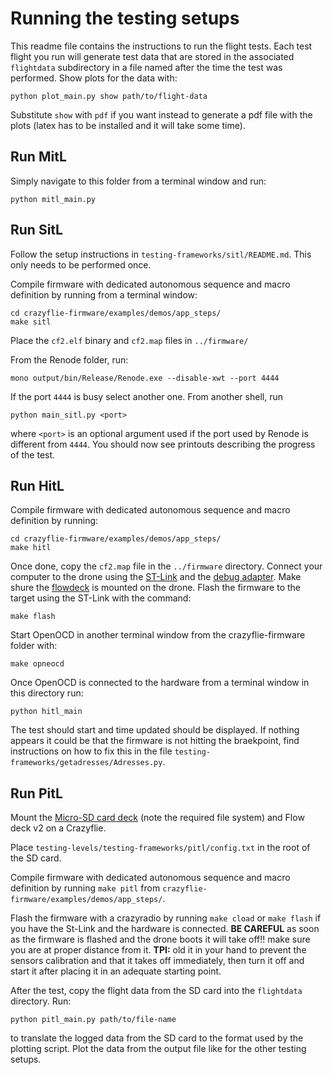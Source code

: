 # Running the testing setups

This readme file contains the instructions to run the flight tests.
Each test flight you run will generate test data that are stored in the associated `flightdata` subdirectory in a file named after the time the test was performed.
Show plots for the data with:

```console
python plot_main.py show path/to/flight-data
```

Substitute `show` with `pdf` if you want instead to generate a pdf file with the plots (latex has to be installed and it will take some time).

## Run MitL

Simply navigate to this folder from a terminal window and run:

```console
python mitl_main.py
```

## Run SitL
Follow the setup instructions in `testing-frameworks/sitl/README.md`. This only needs to be performed once.

Compile firmware with dedicated autonomous sequence and macro definition by running from a terminal window:
```console
cd crazyflie-firmware/examples/demos/app_steps/
make sitl
```

Place the `cf2.elf` binary and `cf2.map` files in `../firmware/`

From the Renode folder, run: 
```console
mono output/bin/Release/Renode.exe --disable-xwt --port 4444
```
If the port `4444` is busy select another one.
From another shell, run
```console
python main_sitl.py <port>
```
where `<port>` is an optional argument used if the port used by Renode is different from `4444`.
You should now see printouts describing the  progress of the test.

## Run HitL

Compile firmware with dedicated autonomous sequence and macro definition by running:
```console
cd crazyflie-firmware/examples/demos/app_steps/
make hitl
```

Once done, copy the `cf2.map` file in the `../firmware` directory.
Connect your computer to the drone using the [ST-Link](https://www.st.com/en/development-tools/st-link-v2.html) and the [debug adapter](https://store.bitcraze.io/products/debug-adapter).
Make shure the [flowdeck](https://store.bitcraze.io/products/flow-deck-v2) is mounted on the drone.
Flash the firmware to the target using the ST-Link with the command:

```console
make flash
```

Start OpenOCD in another terminal window from the crazyflie-firmware folder with:

```console
make opneocd
```

Once OpenOCD is connected to the hardware from a terminal window in this directory run:

```console
python hitl_main
```

The test should start and time updated should be displayed. If nothing appears it could be that the firmware is not hitting the braekpoint, find instructions on how to fix this in the file `testing-frameworks/getadresses/Adresses.py`.

## Run PitL
Mount the [Micro-SD card deck](https://www.bitcraze.io/documentation/repository/crazyflie-firmware/master/userguides/decks/micro-sd-card-deck/) (note the required file system) and Flow deck v2 on a Crazyflie.

Place `testing-levels/testing-frameworks/pitl/config.txt` in the root of the SD card.

Compile firmware with dedicated autonomous sequence and macro definition by running `make pitl` from `crazyflie-firmware/examples/demos/app_steps/`.

Flash the firmware with a crazyradio by running `make cload` or `make flash` if you have the St-Link and the hardware is connected.
**BE CAREFUL** as soon as the firmware is flashed and the drone boots it will take off!! make sure you are at proper distance from it. **TPI:** old it in your hand to prevent the sensors calibration and that it takes off immediately, then turn it off and start it after placing it in an adequate starting point.

After the test, copy the flight data from the SD card into the `flightdata`  directory. Run:

```console
python pitl_main.py path/to/file-name 
```

to translate the logged data from the SD card to the format used by the plotting script.
Plot the data from the output file like for the other testing setups.
